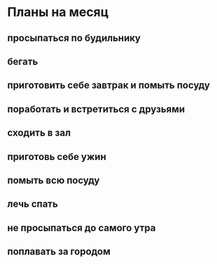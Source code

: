 # Планы на месяц

## просыпаться по будильнику

## бегать

## приготовить себе завтрак и помыть посуду

## поработать и встретиться с друзьями

## сходить в зал

## приготовь себе ужин

## помыть всю посуду

## лечь спать

## не просыпаться до самого утра

## поплавать за городом

